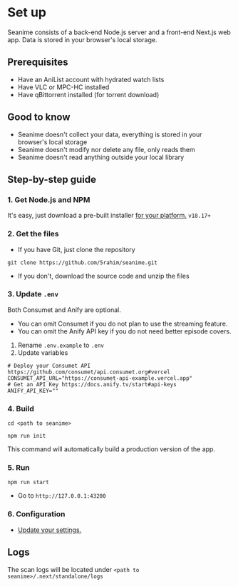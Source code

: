 # Set up

Seanime consists of a back-end Node.js server and a front-end Next.js web app. Data is stored in your browser's local
storage.

## Prerequisites

- Have an AniList account with hydrated watch lists
- Have VLC or MPC-HC installed
- Have qBittorrent installed (for torrent download)

## Good to know

- Seanime doesn't collect your data, everything is stored in your browser's local storage
- Seanime doesn't modify nor delete any file, only reads them
- Seanime doesn't read anything outside your local library

## Step-by-step guide

### 1. Get Node.js and NPM

It's easy, just download a pre-built installer [for your platform.](https://nodejs.org/en/download) `v18.17+`

### 2. Get the files

- If you have Git, just clone the repository

```shell
git clone https://github.com/5rahim/seanime.git
```

- If you don't, download the source code and unzip the files

### 3. Update `.env`

Both Consumet and Anify are optional.

- You can omit Consumet if you do not plan to use the streaming feature.
- You can omit the Anify API key if you do not need better episode covers.

1. Rename `.env.example` to `.env`
2. Update variables

```dotenv
# Deploy your Consumet API https://github.com/consumet/api.consumet.org#vercel
CONSUMET_API_URL="https://consumet-api-example.vercel.app"
# Get an API Key https://docs.anify.tv/start#api-keys
ANIFY_API_KEY=""
```

### 4. Build

```shell
cd <path to seanime>
```

```shell
npm run init
```

This command will automatically build a production version of the app.

### 5. Run

```shell
npm run start
```

- Go to `http://127.0.0.1:43200`

### 6. Configuration

- [Update your settings.](https://github.com/5rahim/seanime/blob/main/docs/settings.md)

## Logs

The scan logs will be located under `<path to seanime>/.next/standalone/logs`
